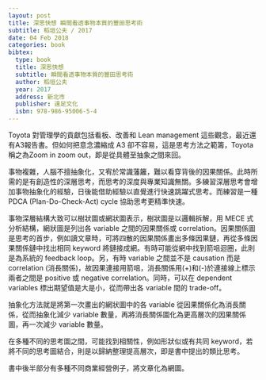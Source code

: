 ```yaml
---
layout: post
title: 深思快想 瞬間看透事物本質的豐田思考術
subtitle: 稻垣公夫 / 2017
date: 04 Feb 2018
categories: book
bibtex:
  type: book
  title: 深思快想
  subtitle: 瞬間看透事物本質的豐田思考術
  author: 稻垣公夫 
  year: 2017
  address: 新北市
  publisher: 遠足文化
  isbn: 978-986-95006-5-4
---
```


Toyota 對管理學的貢獻包括看板、改善和 Lean management 這些觀念，最近還有A3報告書。但如何把意念濃縮成 A3 卻不容易，這是思考方法之範籌，Toyota稱之為Zoom in zoom out，即是從具體至抽象之間來回。

事物複雜，人腦不擅抽象化，又宥於常識藩籬，難以看穿背後的因果關係。此時所需的是有創造性的深層思考，而思考的深度與專業知識無關。多練習深層思考會增加事物抽象化的經驗，日後能借助經驗以直覺進行快速跳躍式思考。而練習是一種 PDCA (Plan-Do-Check-Act) cycle 協助思考更精準快速。

事物深層結構大致可以樹狀圖或網狀圖表示，樹狀圖是以邏輯拆解，用 MECE 式分析結構，網狀圖是列出各 variable 之間的因果關係或 correlation。因果關係圖是思考的首步，例如讀文章時，可將四散的因果關係畫出多條因果鏈，再從多條因果關係鏈中找出相同 keyword 將鏈接成網。有時可能從網中找到箭咀迴圈，此則是為系統的 feedback loop。另，有時 variable 之間並不是 causation 而是 correlation (消長關係)，故因果連接用箭咀，消長關係用(+)和(-)於連接線上標示兩者之間是 positive 或 negative correlation。同時，可以在 dependent variables 標出期望值是大是小，從而帶出各 variable 間的 trade-off。

抽象化方法就是將第一次畫出的網狀圖中的各 variable 從因果關係化為消長關係，從而抽象化減少 variable 數量，再將消長關係圖化為更高層次的因果關係圖，再一次減少 variable 數量。

在多種不同的思考圖之間，可能找到相關性，例如形狀似或有共同 keyword，若將不同的思考圖結合，則是以歸納整理提高層次，即是書中提出的類比思考。

書中後半部分有多種不同商業經營例子，將文章化為網圖。
